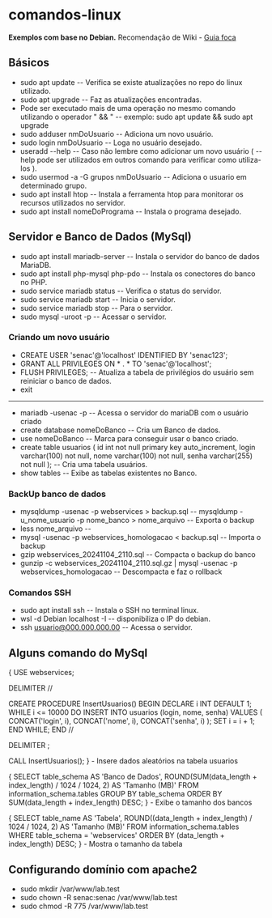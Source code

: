 # comandos-linux
**Exemplos com base no Debian.**
Recomendação de Wiki - [Guia foca](https://www.guiafoca.org/)
## Básicos
- sudo apt update -- Verifica se existe atualizações no repo do linux utilizado.
- sudo apt upgrade -- Faz as atualizações encontradas.
- Pode ser executado mais de uma operação no mesmo comando utilizando o operador " && " -- exemplo: sudo apt update && sudo apt upgrade
- sudo adduser nmDoUsuario -- Adiciona um novo usuário.
- sudo login nmDoUsuario -- Loga no usuário desejado.
- useradd --help -- Caso não lembre como adicionar um novo usuário ( --help pode ser utilizados em outros comando para verificar como utiliza-los ).
- sudo usermod -a -G grupos nmDoUsuario -- Adiciona o usuario em determinado grupo.
- sudo apt install htop -- Instala a ferramenta htop para monitorar os recursos utilizados no servidor.
- sudo apt install nomeDoPrograma -- Instala o programa desejado.
## Servidor e Banco de Dados (MySql)
- sudo apt install mariadb-server -- Instala o servidor do banco de dados MariaDB.
- sudo apt install php-mysql php-pdo -- Instala os conectores do banco no PHP.
- sudo service mariadb status -- Verifica o status do servidor.
- sudo service mariadb start -- Inicia o servidor.
- sudo service mariadb stop -- Para o servidor.
- sudo mysql -uroot -p -- Acessar o servidor.
### Criando um novo usuário
- CREATE USER 'senac'@'localhost' IDENTIFIED BY 'senac123';
- GRANT ALL PRIVILEGES ON * . * TO 'senac'@'localhost';
- FLUSH PRIVILEGES; -- Atualiza a tabela de privilégios do usuário sem reiniciar o banco de dados.
- exit
-----------
- mariadb -usenac -p -- Acessa o servidor do mariaDB com o usuário criado
- create database nomeDoBanco -- Cria um Banco de dados.
- use nomeDoBanco -- Marca para conseguir usar o banco criado.
- create table usuarios ( id int not null primary key auto_increment, login varchar(100) not null, nome varchar(100) not null, senha varchar(255) not null ); -- Cria uma tabela usuários.
- show tables -- Exibe as tabelas existentes no Banco.
### BackUp banco de dados
- mysqldump -usenac -p webservices > backup.sql -- mysqldump -u_nome_usuario -p nome_banco > nome_arquivo -- Exporta o backup
- less nome_arquivo --
- mysql -usenac -p webservices_homologacao < backup.sql -- Importa o backup
- gzip webservices_20241104_2110.sql -- Compacta o backup do banco
- gunzip -c webservices_20241104_2110.sql.gz | mysql -usenac -p webservices_homologacao -- Descompacta e faz o rollback
### Comandos SSH
- sudo apt install ssh -- Instala o SSH no terminal linux.
- wsl -d Debian localhost -I -- disponibiliza o IP do debian.
- ssh usuario@000.000.000.00 -- Acessa o servidor. 
## Alguns comando do MySql
{
USE webservices;
 
DELIMITER //
 
CREATE PROCEDURE InsertUsuarios()
BEGIN
    DECLARE i INT DEFAULT 1;
    WHILE i <= 10000 DO
        INSERT INTO usuarios (login, nome, senha)
        VALUES (
            CONCAT('login', i),
            CONCAT('nome', i),
            CONCAT('senha', i)
        );
        SET i = i + 1;
    END WHILE;
END //
 
DELIMITER ;
 
CALL InsertUsuarios();
} - Insere dados aleatórios na tabela usuarios

{
SELECT 
    table_schema AS 'Banco de Dados',
    ROUND(SUM(data_length + index_length) / 1024 / 1024, 2) AS 'Tamanho (MB)'
FROM 
    information_schema.tables
GROUP BY 
    table_schema
ORDER BY 
    SUM(data_length + index_length) DESC;
} - Exibe o tamanho dos bancos

{
SELECT 
    table_name AS 'Tabela',
    ROUND((data_length + index_length) / 1024 / 1024, 2) AS 'Tamanho (MB)'
FROM 
    information_schema.tables
WHERE 
    table_schema = 'webservices'
ORDER BY 
    (data_length + index_length) DESC;
} - Mostra o tamanho da tabela
## Configurando domínio com apache2
- sudo mkdir /var/www/lab.test
- sudo chown -R senac:senac /var/www/lab.test
- sudo chmod -R 775 /var/www/lab.test

